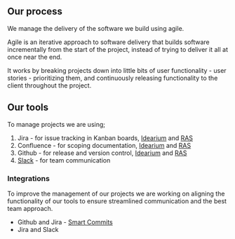 ## Our process

We manage the delivery of the software we build using agile.

Agile is an iterative approach to software delivery that builds software incrementally from the start of the project, instead of trying to deliver it all at once near the end.

It works by breaking projects down into little bits of user functionality - user stories - prioritizing them, and continuously releasing functionality to the client throughout the project.

## Our tools

To manage projects we are using;

1. Jira - for issue tracking in Kanban boards, [Idearium](https://idearium.atlassian.net) and [RAS](https://flashmedia.atlassian.net)
2. Confluence - for scoping documentation, [Idearium](https://idearium.atlassian.net/wiki) and [RAS](https://flashmedia.atlassian.net/wiki)
3. Github - for release and version control, [Idearium](https://github.com/idearium) and [RAS](https://github.com/flashmedia)
4. [Slack](https://idearium.slack.com) - for team communication 

### Integrations

To improve the management of our projects we are working on aligning the functionality of our tools to ensure streamlined communication and the best team approach.

- Github and Jira - [Smart Commits](./smart-commits.md)
- Jira and Slack
